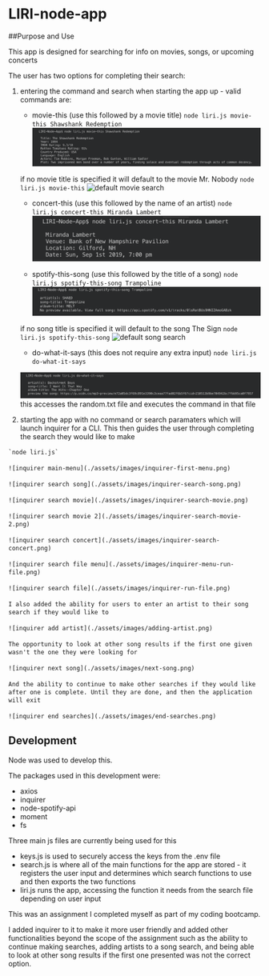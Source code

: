 # LIRI-node-app

##Purpose and Use

This app is designed for searching for info on movies, songs, or upcoming concerts

The user has two options for completing their search:

  1. entering the command and search when starting the app up
    - valid commands are: 
      * movie-this (use this followed by a movie title)
      `node liri.js movie-this Shawshank Redemption`
      ![movie search](./assets/images/movie-this-screenshot.png)

      if no movie title is specified it will default to the movie Mr. Nobody
      `node liri.js movie-this`
      ![default movie search](./assets/images/default-movie)

      * concert-this (use this followed by the name of an artist)
      `node liri.js concert-this Miranda Lambert`
      ![concert search](./assets/images/concert-this-screenshot.png)

      * spotify-this-song (use this followed by the title of a song)
      `node liri.js spotify-this-song Trampoline`
      ![song search](./assets/images/spotify-this-screenshot.png)

      if no song title is specified it will default to the song The Sign
      `node liri.js spotify-this-song`
      ![default song search](./assets/images/default-song)

      * do-what-it-says (this does not require any extra input)
      `node liri.js do-what-it-says`

      ![file search](./assets/images/do-what-it-says-screenshot.png)
        this accesses the random.txt file and executes the command in that file


  1. starting the app with no command or search paramaters which will launch inquirer for a CLI. This then guides the user through completing the search they would like to make

    `node liri.js`

    ![inquirer main-menu](./assets/images/inquirer-first-menu.png)

    ![inquirer search song](./assets/images/inquirer-search-song.png)

    ![inquirer search movie](./assets/images/inquirer-search-movie.png)

    ![inquirer search movie 2](./assets/images/inquirer-search-movie-2.png)

    ![inquirer search concert](./assets/images/inquirer-search-concert.png)

    ![inquirer search file menu](./assets/images/inquirer-menu-run-file.png)

    ![inquirer search file](./assets/images/inquirer-run-file.png)

    I also added the ability for users to enter an artist to their song search if they would like to
    
    ![inquirer add artist](./assets/images/adding-artist.png)
    
    The opportunity to look at other song results if the first one given wasn't the one they were looking for
    
    ![inquirer next song](./assets/images/next-song.png)
    
    And the ability to continue to make other searches if they would like after one is complete. Until they are done, and then the application will exit

    ![inquirer end searches](./assets/images/end-searches.png)

## Development

Node was used to develop this.

The packages used in this development were: 
  * axios
  * inquirer
  * node-spotify-api
  * moment
  * fs

Three main js files are currently being used for this
  - keys.js is used to securely access the keys from the .env file
  - search.js is where all of the main functions for the app are stored - it registers the user input and determines which search functions to use and then exports the two functions
  - liri.js runs the app, accessing the function it needs from the search file depending on user input

This was an assignment I completed myself as part of my coding bootcamp. 

I added inquirer to it to make it more user friendly and added other functionalities beyond the scope of the assignment such as the ability to continue making searches, adding artists to a song search, and being able to look at other song results if the first one presented was not the correct option.